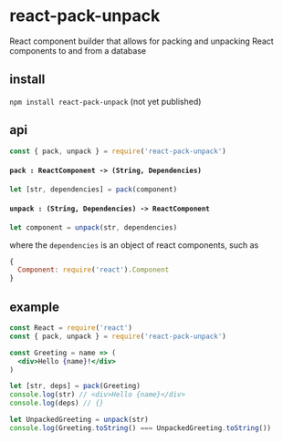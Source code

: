 # react-pack-unpack
React component builder that allows for packing and unpacking React components to and from a database

## install

`npm install react-pack-unpack` (not yet published)

## api

```js
const { pack, unpack } = require('react-pack-unpack')
```

#### `pack : ReactComponent -> (String, Dependencies)`

```js
let [str, dependencies] = pack(component)
```

#### `unpack : (String, Dependencies) -> ReactComponent`

```js
let component = unpack(str, dependencies)
```

where the `dependencies` is an object of react components, such as

```js
{
  Component: require('react').Component
}
```

## example

```jsx
const React = require('react')
const { pack, unpack } = require('react-pack-unpack')

const Greeting = name => (
  <div>Hello {name}!</div>
)

let [str, deps] = pack(Greeting)
console.log(str) // <div>Hello {name}</div>
console.log(deps) // {}

let UnpackedGreeting = unpack(str)
console.log(Greeting.toString() === UnpackedGreeting.toString())
```
